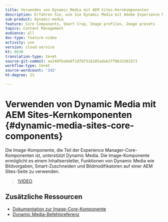 ```yaml
---
title: Verwenden von Dynamic Media mit AEM Sites-Kernkomponenten
description: Erfahren Sie, wie Sie Dynamic Media mit Adobe Experience Manager Sites verwenden. Die Image-Komponente, die Teil der Experience Manager-Core-Komponenten ist, unterstützt Dynamic Media. Die Image-Komponente ermöglicht es einem Inhaltsersteller, Funktionen von Dynamic Media wie Bildvorgaben, Smart-Zuschneiden und Bildmodifikatoren auf einer AEM Sites-Seite zu verwenden.
sub-product: dynamic-media
feature: Core Components, Smart Crop, Image profiles, Image presets
topics: Content Management
audience: all
doc-type: feature-video
activity: use
version: cloud-service
kt: 6630
translation-type: tm+mt
source-git-commit: aa349fba9e0f1df97316105ada62ff9b32501573
workflow-type: tm+mt
source-wordcount: '142'
ht-degree: 1%

---
```



# Verwenden von Dynamic Media mit AEM Sites-Kernkomponenten {#dynamic-media-sites-core-components}

Die Image-Komponente, die Teil der Experience Manager-Core-Komponenten ist, unterstützt Dynamic Media. Die Image-Komponente ermöglicht es einem Inhaltsersteller, Funktionen von Dynamic Media wie Bildvorgaben, Smart-Zuschneiden und Bildmodifikatoren auf einer AEM Sites-Seite zu verwenden.

>[!VIDEO](https://video.tv.adobe.com/v/329331/?quality=12&learn=on)

## Zusätzliche Ressourcen

* [Dokumentation zur Image-Core-Komponente](https://experienceleague.adobe.com/docs/experience-manager-core-components/using/components/image.html?lang=en#dynamic-media)
* [Dynamic Media-Befehlsreferenz](https://experienceleague.adobe.com/docs/dynamic-media-developer-resources/image-serving-api/image-serving-api/http-protocol-reference/command-reference/c-command-reference.html?lang=en#image-serving-api)
